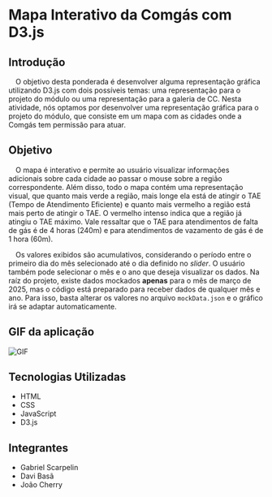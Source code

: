 # Mapa Interativo da Comgás com D3.js

## Introdução

&emsp;O objetivo desta ponderada é desenvolver alguma representação gráfica utilizando D3.js com dois possíveis temas: uma representação para o projeto do módulo ou uma representação para a galeria de CC. Nesta atividade, nós optamos por desenvolver uma representação gráfica para o projeto do módulo, que consiste em um mapa com as cidades onde a Comgás tem permissão para atuar.

## Objetivo

&emsp;O mapa é interativo e permite ao usuário visualizar informações adicionais sobre cada cidade ao passar o mouse sobre a região correspondente. Além disso, todo o mapa contém uma representação visual, que quanto mais verde a região, mais longe ela está de atingir o TAE (Tempo de Atendimento Eficiente) e quanto mais vermelho a região está mais perto de atingir o TAE. O vermelho intenso indica que a região já atingiu o TAE máximo. Vale ressaltar que o TAE para atendimentos de falta de gás é de 4 horas (240m) e para atendimentos de vazamento de gás é de 1 hora (60m).

&emsp;Os valores exibidos são acumulativos, considerando o período entre o primeiro dia do mês selecionado até o dia definido no _slider_. O usuário também pode selecionar o mês e o ano que deseja visualizar os dados. Na raíz do projeto, existe dados mockados **apenas** para o mês de março de 2025, mas o código está preparado para receber dados de qualquer mês e ano. Para isso, basta alterar os valores no arquivo `mockData.json` e o gráfico irá se adaptar automaticamente.

## GIF da aplicação

![GIF](./Gravaodetela1online-video-cutter.com-ezgif.com-video-to-gif-converter.gif)

## Tecnologias Utilizadas

- HTML
- CSS
- JavaScript
- D3.js

## Integrantes

- Gabriel Scarpelin
- Davi Basã
- João Cherry
